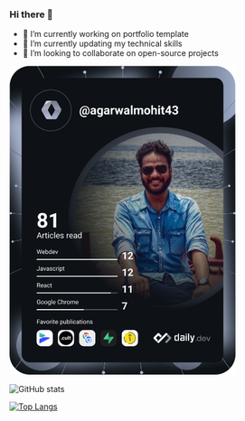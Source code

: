 ### Hi there 👋

<!--
**agarwalmohit43/agarwalmohit43** is a ✨ _special_ ✨ repository because its `README.md` (this file) appears on your GitHub profile.

Here are some ideas to get you started:
-->
- 🔭 I’m currently working on portfolio template
- 🌱 I’m currently updating my technical skills
- 👯 I’m looking to collaborate on open-source projects
<!--- 🤔 I’m looking for help with ... 
- 💬 Ask me about ...
- 📫 How to reach me: ...
- 😄 Pronouns: ...
- ⚡ Fun fact: ...  -->

<!--<a href="https://app.daily.dev/agarwalmohit43"><img src="https://api.daily.dev/devcards/9f1592edee1e4197b440ffae2e9b390f.png?r=j5e" width="400" alt="Mohit Kumar's Dev Card"/></a>-->


<a href="https://app.daily.dev/DailyDevTips"><img src="https://github.com/agarwalmohit43/agarwalmohit43/blob/main/devcard.svg" width="400" alt="Mohit Kumar's Dev Card"/></a>


![GitHub stats](https://github-readme-stats.vercel.app/api?username=agarwalmohit43&show_icons=true&theme=radical)

[![Top Langs](https://github-readme-stats.vercel.app/api/top-langs/?username=agarwalmohit43&layout=compact)](https://github.com/anuraghazra/github-readme-stats)
